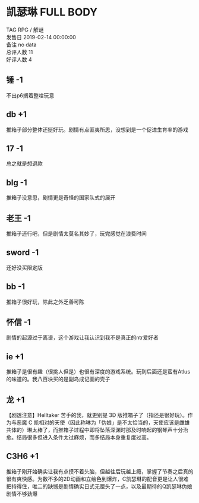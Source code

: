 



# 凯瑟琳 FULL BODY
  
TAG RPG / 解谜  
发售日 2019-02-14 00:00:00  
备注 no data  
总评人数 11  
好评人数 4
## 锤 -1


不出p6搁着整啥玩意
##  db +1 


 推箱子部分整体还挺好玩。剧情有点匪夷所思，没想到是一个促进生育率的游戏 
## 17 -1


总之就是想退款
## blg -1


推箱子没意思，剧情更是奇怪的国家队式的展开
## 老王 -1


推箱子还行吧，但是剧情太莫名其妙了，玩完感觉在浪费时间
## sword -1


还好没买限定版
## bb -1


推箱子很好玩，除此之外乏善可陈
## 怀信 -1


剧情的起源过于离谱，这个游戏让我认识到我不是真正的ntr爱好者
## ie +1


推箱子是很有趣（很挑人但是）也很有深度的游戏系统。玩到后面还是蛮有Atlus的味道的。我八百块买的是副岛成记画的壳子
## 龙 +1


【剧透注意】Helltaker 苦手的我，就更别提 3D 版推箱子了（指还是很好玩）。作为与恶魔 C 凯相对的天使（因此称琳为「伪娘」是不太恰当的，天使应该是雌雄共体的）琳太棒了，而推箱子过程中即将坠落深渊时那及时响起的钢琴声十分治愈。结局很多但进入条件太过麻烦，而多结局本身重复度过高。
## C3H6 +1


推箱子刚开始确实让我有点摸不着头脑，但越往后玩越上瘾，掌握了节奏之后真的很有爽快感。为数不多的2D动画和立绘色到爆炸，C凯瑟琳的配音更是让人很难把持得住，唯二的缺憾是剧情确实日式无厘头了一点，以及最期待的Q凯瑟琳伪娘剧情不够劲爆